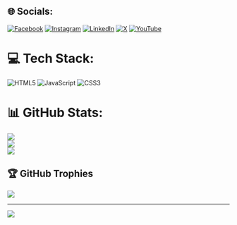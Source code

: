 
## 🌐 Socials:
[![Facebook](https://img.shields.io/badge/Facebook-%231877F2.svg?logo=Facebook&logoColor=white)](https://facebook.com/imsyeduzairshah) [![Instagram](https://img.shields.io/badge/Instagram-%23E4405F.svg?logo=Instagram&logoColor=white)](https://instagram.com/imsyeduzairshah) [![LinkedIn](https://img.shields.io/badge/LinkedIn-%230077B5.svg?logo=linkedin&logoColor=white)](https://linkedin.com/in/muhammad-uzair-rehan-12b1b92b0) [![X](https://img.shields.io/badge/X-black.svg?logo=X&logoColor=white)](https://x.com/imsyeduzairshah) [![YouTube](https://img.shields.io/badge/YouTube-%23FF0000.svg?logo=YouTube&logoColor=white)](https://youtube.com/@CodeWithUzzii) 

# 💻 Tech Stack:
![HTML5](https://img.shields.io/badge/html5-%23E34F26.svg?style=for-the-badge&logo=html5&logoColor=white) ![JavaScript](https://img.shields.io/badge/javascript-%23323330.svg?style=for-the-badge&logo=javascript&logoColor=%23F7DF1E) ![CSS3](https://img.shields.io/badge/css3-%231572B6.svg?style=for-the-badge&logo=css3&logoColor=white)
# 📊 GitHub Stats:
![](https://github-readme-stats.vercel.app/api?username=uzairrehan&theme=dark&hide_border=false&include_all_commits=false&count_private=false)<br/>
![](https://github-readme-streak-stats.herokuapp.com/?user=uzairrehan&theme=dark&hide_border=false)<br/>
![](https://github-readme-stats.vercel.app/api/top-langs/?username=uzairrehan&theme=dark&hide_border=false&include_all_commits=false&count_private=false&layout=compact)

## 🏆 GitHub Trophies
![](https://github-profile-trophy.vercel.app/?username=uzairrehan&theme=radical&no-frame=false&no-bg=true&margin-w=4)

---
[![](https://visitcount.itsvg.in/api?id=uzairrehan&icon=0&color=0)](https://visitcount.itsvg.in)

<!-- Proudly created with GPRM ( https://gprm.itsvg.in ) -->
